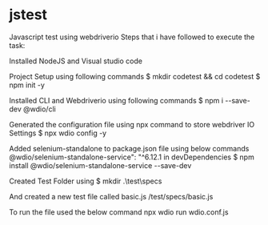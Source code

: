 # jstest
Javascript test using webdriverio
Steps that i have followed to execute the task:

Installed NodeJS and Visual studio code

Project Setup using following commands
$ mkdir codetest && cd codetest
$ npm init -y

Installed CLI and Webdriverio using following commands
$ npm i --save-dev @wdio/cli

Generated the configuration file using npx command to store webdriver IO Settings
$ npx wdio config -y

Added selenium-standalone to package.json file using below commands
@wdio/selenium-standalone-service": "^6.12.1 in devDependencies
$ npm install @wdio/selenium-standalone-service --save-dev

Created Test Folder using 
$ mkdir .\test\specs

And created a new test file called basic.js
/test/specs/basic.js

To run the file used the below command
npx wdio run wdio.conf.js
